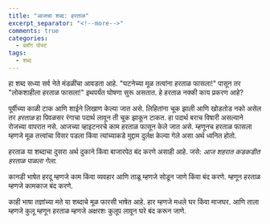 ```yaml
---
title: "आजचा शब्द: हरताळ"
excerpt_separator: "<!--more-->"
comments: true
categories:
  - ब्लॉग पोस्ट
tags:
  - शब्द
---
```


हा शब्द सध्या सर्व नेते मंडळींचा आवडता आहे. "घटनेच्या मूळ तत्वांना हरताळ फासला!" पासून तर "लोकशाहीला हरताळ फासला!" इथपर्यंत घोषणा सुरू असतात. हे हरताळ नक्की काय प्रकरण आहे?
<!--more-->

पूर्वीच्या काळी टाक आणि शाईने लिखाण केल्या जात असे. लिहितांना चूक झाली आणि खोडतोड नको असेल तर *हरताळ* हा पिवळसर रंगाचा पदार्थ लावून ती चूक झाकून टाकत. हा पदार्थ बराच विषारी असल्याने रोजच्या वापरात नसे. आजच्या व्हाइटनरचे काम हरताळ फासून केले जात असे. म्हणूनच हरताळ फासला म्हणजे मूळ तत्त्वांचा विसर पडला किंवा त्यांच्याकडे मुद्दाम दुर्लक्ष केल्या गेले असा अर्थ ध्वनित होतो.

हरताळ या शब्दाचा दुसरा अर्थ दुकाने किंवा बाजारपेठ बंद करणे असाही आहे. जसे: *आज शहरात कडकडीत हरताळ पाळला गेला.*

कानडी भाषेत हरदू म्हणजे काम किंवा व्यवहार आणि ताळू म्हणजे सोडून जाणे किंवा बंद करणे. म्हणून हरताळ म्हणजे कामकाज बंद करणे.

काही भाषा तज्ञांच्या मते या शब्दाचे मूळ फारसी भाषेत आहे. हार म्हणजे मधले घर किंवा माजघर. आणि ताला म्हणजे कुलू म्हणून हरताळ म्हणजे अक्षरशः कुलूप लावून घरे बंद करून जाणे.